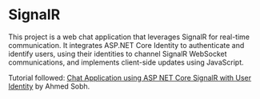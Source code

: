 # SignalR 

This project is a web chat application that leverages SignalR for real-time communication. It integrates ASP.NET Core Identity to authenticate and identify users, using their identities to channel SignalR WebSocket communications, and implements client-side updates using JavaScript.

Tutorial followed: <a href="https://www.youtube.com/watch?v=tVe4PzdZ_L4">Chat Application using ASP NET Core SignalR with User Identity</a> by Ahmed Sobh.
